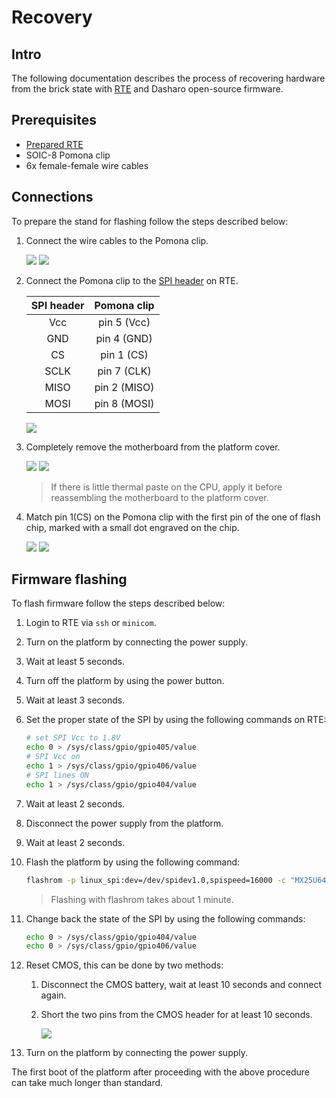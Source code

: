 # Recovery

## Intro

The following documentation describes the process of recovering hardware from
the brick state with [RTE](../../transparent-validation/rte/introduction.md) and
Dasharo open-source firmware.

## Prerequisites

* [Prepared RTE](../../transparent-validation/rte/v1.1.0/quick-start-guide.md)
* SOIC-8 Pomona clip
* 6x female-female wire cables

## Connections

To prepare the stand for flashing follow the steps described below:

1. Connect the wire cables to the Pomona clip.

    ![](../../images/protectli_recovery/pomona_clip.jpg)
    ![](../../images/protectli_recovery/pomona_clip_with_cables.jpg)

1. Connect the Pomona clip to the [SPI header](../../transparent-validation/rte/v1.1.0/specification.md)
   on RTE.

    | SPI header | Pomona clip  |
    |:----------:|:------------:|
    | Vcc        | pin 5 (Vcc)  |
    | GND        | pin 4 (GND)  |
    | CS         | pin 1 (CS)   |
    | SCLK       | pin 7 (CLK)  |
    | MISO       | pin 2 (MISO) |
    | MOSI       | pin 8 (MOSI) |

    ![](../../images/protectli_recovery/pomona_clip_with_rte.jpg)

1. Completely remove the motherboard from the platform cover.

    ![](../../images/protectli_recovery/vp2410_disassembly.jpg)
    ![](../../images/protectli_recovery/vp2410_location_of_flash_chip.jpg)

    > If there is little thermal paste on the CPU, apply it before reassembling
    > the motherboard to the platform cover.

1. Match pin 1(CS) on the Pomona clip with the first pin of the one of flash
   chip, marked with a small dot engraved on the chip.

    ![](../../images/protectli_recovery/flash_chip.jpg)
    ![](../../images/protectli_recovery/pomona_clip_connected_to_flash_chip.jpg)

## Firmware flashing

To flash firmware follow the steps described below:

1. Login to RTE via `ssh` or `minicom`.
1. Turn on the platform by connecting the power supply.
1. Wait at least 5 seconds.
1. Turn off the platform by using the power button.
1. Wait at least 3 seconds.
1. Set the proper state of the SPI by using the following commands on RTE:

    ```bash
    # set SPI Vcc to 1.8V
    echo 0 > /sys/class/gpio/gpio405/value
    # SPI Vcc on
    echo 1 > /sys/class/gpio/gpio406/value
    # SPI lines ON
    echo 1 > /sys/class/gpio/gpio404/value
    ```

1. Wait at least 2 seconds.
1. Disconnect the power supply from the platform.
1. Wait at least 2 seconds.
1. Flash the platform by using the following command:

    ```bash
    flashrom -p linux_spi:dev=/dev/spidev1.0,spispeed=16000 -c "MX25U6435E/F" -w [path_to_binary]
    ```

    > Flashing with flashrom takes about 1 minute.

1. Change back the state of the SPI by using the following commands:

    ```bash
    echo 0 > /sys/class/gpio/gpio404/value
    echo 0 > /sys/class/gpio/gpio406/value
    ```

1. Reset CMOS, this can be done by two methods:
    1. Disconnect the CMOS battery, wait at least 10 seconds and connect again.
    1. Short the two pins from the CMOS header for at least 10 seconds.

        ![](../../images/protectli_recovery/vp2410_location_of_CMOS_header.jpg)

1. Turn on the platform by connecting the power supply.

The first boot of the platform after proceeding with the above procedure can
take much longer than standard.
